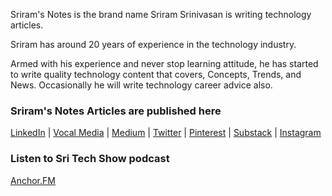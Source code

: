 Sriram's Notes is the brand name Sriram Srinivasan is writing technology articles. 

Sriram has around 20 years of experience in the technology industry. 

Armed with his experience and never stop learning attitude, he has started to write quality technology content that covers, Concepts, Trends, and News. Occasionally he will write technology career advice also.

### Sriram's Notes Articles are published here
 
[LinkedIn](https://www.linkedin.com/in/ssram48/detail/recent-activity/posts/) | [Vocal Media](https://vocal.media/authors/sriram-srinivasan) |  [Medium](https://sriramsnotes.medium.com/) |  [Twitter](https://twitter.com/sriramsnotes) | [Pinterest](https://in.pinterest.com/sriramsnotes/) | [Substack](https://sriramsnotes.substack.com/) | [Instagram](https://www.instagram.com/sriramsnotes/) 

### Listen to Sri Tech Show podcast
[Anchor.FM](https://anchor.fm/sritechshow)
 
 



